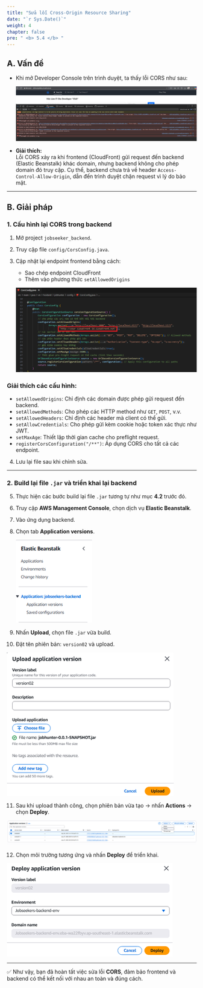 ```yaml
---
title: "Sửa lỗi Cross-Origin Resource Sharing"
date: "`r Sys.Date()`"
weight: 4
chapter: false
pre: " <b> 5.4 </b> "
---
```


## A. Vấn đề

- Khi mở Developer Console trên trình duyệt, ta thấy lỗi CORS như sau:

  ![alt text](image.png)

- **Giải thích:**  
  Lỗi CORS xảy ra khi frontend (CloudFront) gửi request đến backend (Elastic Beanstalk) khác domain, nhưng backend không cho phép domain đó truy cập. Cụ thể, backend chưa trả về header `Access-Control-Allow-Origin`, dẫn đến trình duyệt chặn request vì lý do bảo mật.

---

## B. Giải pháp

### 1. Cấu hình lại CORS trong backend

1. Mở project `jobseeker_backend`.
2. Truy cập file `config/CorsConfig.java`.
3. Cập nhật lại endpoint frontend bằng cách:

   - Sao chép endpoint CloudFront
   - Thêm vào phương thức `setAllowedOrigins`

   ![alt text](image-1.png)

### Giải thích các cấu hình:

- `setAllowedOrigins`: Chỉ định các domain được phép gửi request đến backend.
- `setAllowedMethods`: Cho phép các HTTP method như `GET`, `POST`, v.v.
- `setAllowedHeaders`: Chỉ định các header mà client có thể gửi.
- `setAllowCredentials`: Cho phép gửi kèm cookie hoặc token xác thực như JWT.
- `setMaxAge`: Thiết lập thời gian cache cho preflight request.
- `registerCorsConfiguration("/**")`: Áp dụng CORS cho tất cả các endpoint.

4. Lưu lại file sau khi chỉnh sửa.

---

### 2. Build lại file `.jar` và triển khai lại backend

5. Thực hiện các bước build lại file `.jar` tương tự như mục **4.2** trước đó.
6. Truy cập **AWS Management Console**, chọn dịch vụ **Elastic Beanstalk**.
7. Vào ứng dụng backend.
8. Chọn tab **Application versions**.

   ![alt text](image-2.png)

9. Nhấn **Upload**, chọn file `.jar` vừa build.
10. Đặt tên phiên bản: `version02` và upload.

![alt text](image-3.png)

11. Sau khi upload thành công, chọn phiên bản vừa tạo → nhấn **Actions** → chọn **Deploy**.

![alt text](image-4.png)

12. Chọn môi trường tương ứng và nhấn **Deploy** để triển khai.

![alt text](image-5.png)

---

✅ Như vậy, bạn đã hoàn tất việc sửa lỗi **CORS**, đảm bảo frontend và backend có thể kết nối với nhau an toàn và đúng cách.

